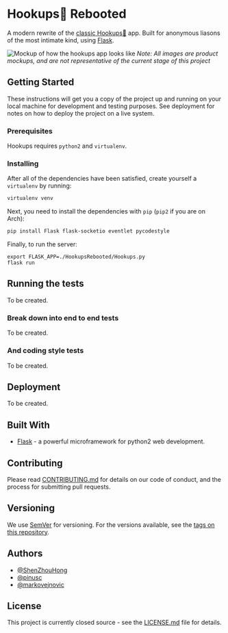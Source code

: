 # Hookups💋 Rebooted

A modern rewrite of the
[classic Hookups💋](https://github.com/UWCCSC/hookup-csc) app. Built for
anonymous liasons of the most intimate kind, using
[Flask](http://flask.pocoo.org/).

![Mockup of how the hookups app looks like](https://i.imgur.com/Zqv18Yt.png)
*Note: All images are product mockups, and are not representative of the
current stage of this project*

## Getting Started

These instructions will get you a copy of the project up and running on your
local machine for development and testing purposes. See deployment for notes on
how to deploy the project on a live system.

### Prerequisites

Hookups requires `python2` and `virtualenv`.

### Installing

After all of the dependencies have been satisfied, create yourself a
`virtualenv` by running:

```bash
virtualenv venv
```

Next, you need to install the dependencies with `pip` (`pip2` if you are on
Arch):

```bash
pip install Flask flask-socketio eventlet pycodestyle
```

Finally, to run the server:
```
export FLASK_APP=./HookupsRebooted/Hookups.py
flask run
```

## Running the tests

To be created.

### Break down into end to end tests

To be created.

### And coding style tests

To be created.

## Deployment

To be created.

## Built With

* [Flask](http://flask.pocoo.org/) - a powerful microframework for python2 web
development.

## Contributing

Please read
[CONTRIBUTING.md](https://gist.github.com/PurpleBooth/b24679402957c63ec426)
for details on our code of conduct, and the process for submitting pull
requests.

## Versioning

We use [SemVer](http://semver.org/) for versioning. For the versions available,
see the [tags on this repository](https://github.com/your/project/tags).

## Authors

* [@ShenZhouHong](https://github.com/orgs/UWCCSC/people/ShenZhouHong)
* [@pinusc](https://github.com/orgs/UWCCSC/people/pinusc)
* [@markovejnovic](https://github.com/orgs/UWCCSC/people/markovejnovic)

## License

This project is currently closed source - see the [LICENSE.md](LICENSE.md)
file for details.

